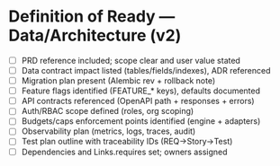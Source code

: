# Definition of Ready — Data/Architecture (v2)

- [ ] PRD reference included; scope clear and user value stated
- [ ] Data contract impact listed (tables/fields/indexes), ADR referenced
- [ ] Migration plan present (Alembic rev + rollback note)
- [ ] Feature flags identified (FEATURE_* keys), defaults documented
- [ ] API contracts referenced (OpenAPI path + responses + errors)
- [ ] Auth/RBAC scope defined (roles, org scoping)
- [ ] Budgets/caps enforcement points identified (engine + adapters)
- [ ] Observability plan (metrics, logs, traces, audit)
- [ ] Test plan outline with traceability IDs (REQ→Story→Test)
- [ ] Dependencies and Links.requires set; owners assigned

